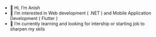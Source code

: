 - 👋 Hi, I’m Anish 
- 👀 I’m interested in Web development ( .NET ) and Mobile Application Development ( Flutter ) 
- 🌱 I’m currently learning and looking for intership or starting job to sharpen my skils
